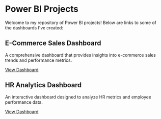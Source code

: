 # Power BI Projects

Welcome to my repository of Power BI projects! Below are links to some of the dashboards I've created:

## E-Commerce Sales Dashboard
A comprehensive dashboard that provides insights into e-commerce sales trends and performance metrics.

[View Dashboard](https://app.powerbi.com/view?r=eyJrIjoiNDgxMjE5OTctNWRjYy00YjIxLThkZmEtNDQ2YjUxZDc1MWFmIiwidCI6Ijc1NjMwNDliLTJmMWQtNDJlNC04MTY5LTA5NWFiNzM0Y2YwYyJ9)

## HR Analytics Dashboard
An interactive dashboard designed to analyze HR metrics and employee performance data.

[View Dashboard](https://app.powerbi.com/view?r=eyJrIjoiMjc1ZWQxZDAtNzY1ZS00MjYyLWEzM2QtNzQ4M2IxNTQxMGE4IiwidCI6Ijc1NjMwNDliLTJmMWQtNDJlNC04MTY5LTA5NWFiNzM0Y2YwYyJ9)
